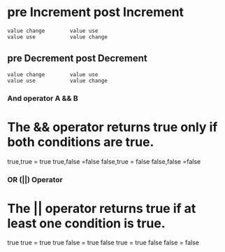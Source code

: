 # pre Increment post Increment

    value change        value use
    value use           value change

## pre Decrement post Decrement

    value change        value use
    value use           value change

### And operator A && B

# The && operator returns true only if both conditions are true.

true,true = true
true,false =false
false,true = false
false,false =false

### OR (||) Operator

# The || operator returns true if at least one condition is true.

true true = true
true false = true
false true = true
false false = false

